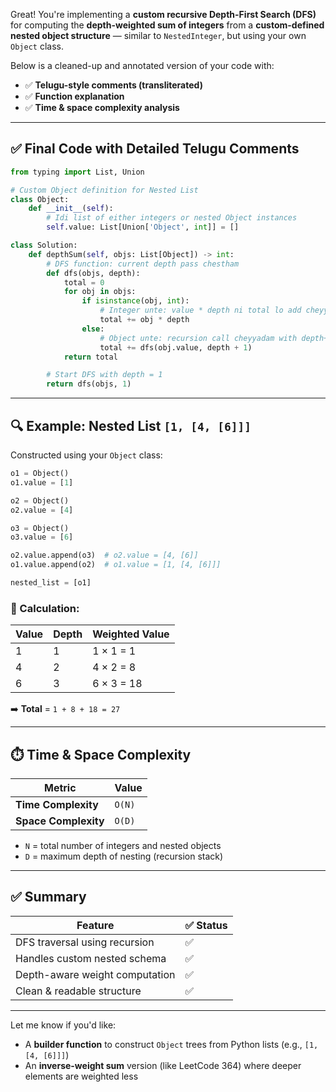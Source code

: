 Great! You're implementing a **custom recursive Depth-First Search (DFS)** for computing the **depth-weighted sum of integers** from a **custom-defined nested object structure** — similar to `NestedInteger`, but using your own `Object` class.

Below is a cleaned-up and annotated version of your code with:

* ✅ **Telugu-style comments (transliterated)**
* ✅ **Function explanation**
* ✅ **Time & space complexity analysis**

---

## ✅ Final Code with Detailed Telugu Comments

```python
from typing import List, Union

# Custom Object definition for Nested List
class Object:
    def __init__(self):
        # Idi list of either integers or nested Object instances
        self.value: List[Union['Object', int]] = []

class Solution:
    def depthSum(self, objs: List[Object]) -> int:
        # DFS function: current depth pass chestham
        def dfs(objs, depth):
            total = 0
            for obj in objs:
                if isinstance(obj, int):
                    # Integer unte: value * depth ni total lo add cheyyadam
                    total += obj * depth
                else:
                    # Object unte: recursion call cheyyadam with depth+1
                    total += dfs(obj.value, depth + 1)
            return total

        # Start DFS with depth = 1
        return dfs(objs, 1)
```

---

## 🔍 Example: Nested List `[1, [4, [6]]]`

Constructed using your `Object` class:

```python
o1 = Object()
o1.value = [1]

o2 = Object()
o2.value = [4]

o3 = Object()
o3.value = [6]

o2.value.append(o3)  # o2.value = [4, [6]]
o1.value.append(o2)  # o1.value = [1, [4, [6]]]

nested_list = [o1]
```

### 🧠 Calculation:

| Value | Depth | Weighted Value |
| ----- | ----- | -------------- |
| 1     | 1     | 1 × 1 = 1      |
| 4     | 2     | 4 × 2 = 8      |
| 6     | 3     | 6 × 3 = 18     |

➡️ **Total** = `1 + 8 + 18 = 27`

---

## ⏱️ Time & Space Complexity

| Metric               | Value  |
| -------------------- | ------ |
| **Time Complexity**  | `O(N)` |
| **Space Complexity** | `O(D)` |

* `N` = total number of integers and nested objects
* `D` = maximum depth of nesting (recursion stack)

---

## ✅ Summary

| Feature                        | ✅ Status |
| ------------------------------ | -------- |
| DFS traversal using recursion  | ✅        |
| Handles custom nested schema   | ✅        |
| Depth-aware weight computation | ✅        |
| Clean & readable structure     | ✅        |

---

Let me know if you'd like:

* A **builder function** to construct `Object` trees from Python lists (e.g., `[1, [4, [6]]]`)
* An **inverse-weight sum** version (like LeetCode 364) where deeper elements are weighted less
